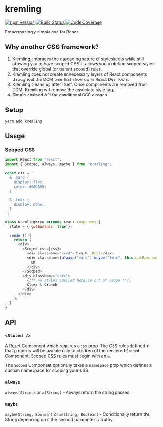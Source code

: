 # kremling
[![npm version](https://img.shields.io/npm/v/kremling.svg?style=flat-square)](https://www.npmjs.org/package/kremling)
[![Build Status](https://img.shields.io/travis/CanopyTax/kremling/master.svg?style=flat-square)](https://travis-ci.org/CanopyTax/kremling)
[![Code
Coverage](https://img.shields.io/codecov/c/github/CanopyTax/kremling.svg?style=flat-square)](https://codecov.io/github/CanopyTax/kremling)

Embarrassingly simple css for React

## Why another CSS framework?

1. Kremling embraces the cascading nature of stylesheets while still
   allowing you to have scoped CSS. It allows you to define scoped
   styles that override global (or parent scoped) rules.
2. Kremling does not create unnecessary layers of React components
   throughout the DOM tree that show up in React Dev Tools.
3. Kremling cleans up after itself. Once components are removed from
   DOM, Kremling will remove the associate style tag.
4. Simple chained API for conditional CSS classes

## Setup
`yarn add kremling`

## Usage

### Scoped CSS
```js
import React from "react";
import { Scoped, always, maybe } from "kremling";

const css = `
  & .card {
    display: flex;
    color: #BADA55;
  }

  & .fear {
    display: none;
  }
`;

class KremlingKrew extends React.Component {
  state = { gotBananas: true };

  render() {
    return (
      <div>
        <Scoped css={css}>
          <div className="card">King K. Rool</div>
          <div className={always("card").maybe("fear", this.gotBananas)}>
            DK
          </div>
        </Scoped>
        <div className="card">
          {/** no styles applied because out of scope **/}
          Clump & Crunch
        </div>
      </div>
    );
  }
}
```

## API

### `<Scoped />`

A React Component which requires a `css` prop. The
CSS rules defined in that property will be avaible only to children
of the rendered `Scoped` Component. Scoped CSS rules must begin
with an `&`.

The `Scoped` Component optionally takes a `namespace` prop which
defines a custom namespace for scoping your CSS.

### `always`
`always(String)` or `a(String)` - Always return the string passes.

### `maybe`
`maybe(String, Boolean)` or `m(String, Boolean)` - Conditionally return the String depending on if the second parameter is truthy.
